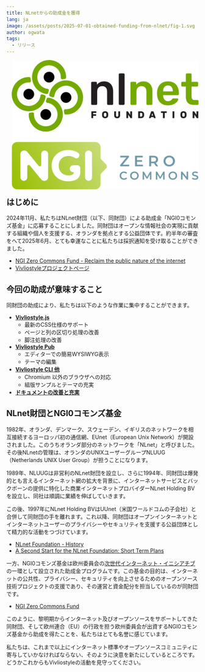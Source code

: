 ```yaml
---
title: NLnetからの助成金を獲得
lang: ja
image: /assets/posts/2025-07-01-obtained-funding-from-nlnet/fig-1.svg
author: ogwata
tags:
  - リリース
---
```


<div style="float: right; margin: 0 0 1em 1em;"><img src="/assets/posts/2025-07-01-obtained-funding-from-nlnet/fig-1.svg" alt="NLnet" style="width: 500px;" /></div>


## はじめに

2024年11月、私たちはNLnet財団（以下、同財団）による助成金「NGI0コモンズ基金」に応募することにしました。同財団はオープンな情報社会の実現に貢献する組織や個人を支援する、オランダを拠点とする公益団体です。約半年の審査をへて2025年6月、とても幸運なことに私たちは採択通知を受け取ることができました。

- [NGI Zero Commons Fund - Reclaim the public nature of the internet](https://nlnet.nl/commonsfund/)
- [Vivliostyleプロジェクトページ](https://nlnet.nl/project/Vivliostyle/)

## 今回の助成が意味すること

同財団の助成により、私たちは以下のような作業に集中することができます。

- **[Vivliostyle.js](https://github.com/vivliostyle/vivliostyle.js)**
  - 最新のCSS仕様のサポート
  - ページと列の区切り処理の改善
  - 脚注処理の改善
- **[Vivliostyle Pub](https://github.com/vivliostyle/vivliostyle-pub)**
  - エディターでの簡易WYSIWYG表示
  - テーマの編集
- **[Vivliostyle CLI 他](https://github.com/vivliostyle/vivliostyle-cli)**
  - Chromium 以外のブラウザへの対応
  - 組版サンプルとテーマの充実
- **[ドキュメントの改善と充実](https://github.com/vivliostyle/docs.vivliostyle.org)**

## NLnet財団とNGI0コモンズ基金

1982年、オランダ、デンマーク、スウェーデン、イギリスのネットワークを相互接続するヨーロッパ初の通信網、EUnet（European Unix Network）が開設されました。このうちオランダ部分のネットワークを「NLnet」と呼びました。その後NLnetの管理は、オランダのUNIXユーザーグループNLUUG（Netherlands UNIX User Group）が担うことになります。

1989年、NLUUGは非営利のNLnet財団を設立し、さらに1994年、同財団は爆発的とも言えるインターネット網の拡大を背景に、インターネットサービスとバックボーンの提供に特化した商業インターネットプロバイダーNLnet Holding BVを設立し、同社は順調に業績を伸ばしていきます。

この後、1997年にNLnet Holding BVはUUnet（米国ワールドコムの子会社）と合併して同財団の手を離れます。これ以降、同財団はオープンインターネットとインターネットユーザーのプライバシーやセキュリティを支援する公益団体として精力的な活動をつづけています。

- [NLnet Foundation - History](https://nlnet.nl/foundation/history/)
- [A Second Start for the NLnet Foundation: Short Term Plans](https://nlnet.nl/foundation/history/199806-usenix.html)

一方、NGI0コモンズ基金は欧州委員会の[次世代インターネット・イニシアチブ](https://nlnet.nl/NGI/)の一環として設立された助成金プログラムです。この基金の目的は、インターネットの公共性、プライバシー、セキュリティを向上させるためのオープンソース技術プロジェクトの支援であり、その運営と資金配分を担当しているのが同財団です。

- [NGI Zero Commons Fund](https://nlnet.nl/thema/NGI0CommonsFund.html)

このように、黎明期からインターネット及びオープンソースをサポートしてきた同財団、そして欧州連合（EU）の行政を担う欧州委員会が出資するNGI0コモンズ基金から助成を得たことを、私たちはとても名誉に感じています。

私たちは、これまで以上にインターネット標準やオープンソースコミュニティに寄与していかなければならない、そのように決意を新たにしているところです。どうかこれからもVivliostyleの活動を見守ってください。